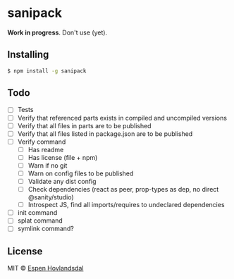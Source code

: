 # sanipack

**Work in progress**. Don't use (yet).

## Installing

```bash
$ npm install -g sanipack
```

## Todo

- [ ] Tests
- [ ] Verify that referenced parts exists in compiled and uncompiled versions
- [ ] Verify that all files in parts are to be published
- [ ] Verify that all files listed in package.json are to be published
- [ ] Verify command
  - [ ] Has readme
  - [ ] Has license (file + npm)
  - [ ] Warn if no git
  - [ ] Warn on config files to be published
  - [ ] Validate any dist config
  - [ ] Check dependencies (react as peer, prop-types as dep, no direct @sanity/studio)
  - [ ] Introspect JS, find all imports/requires to undeclared dependencies
- [ ] init command
- [ ] splat command
- [ ] symlink command?

## License

MIT © [Espen Hovlandsdal](https://espen.codes/)

